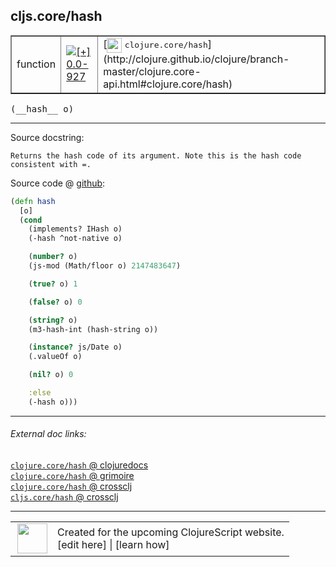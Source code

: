 ## cljs.core/hash



 <table border="1">
<tr>
<td>function</td>
<td><a href="https://github.com/cljsinfo/cljs-api-docs/tree/0.0-927"><img valign="middle" alt="[+] 0.0-927" title="Added in 0.0-927" src="https://img.shields.io/badge/+-0.0--927-lightgrey.svg"></a> </td>
<td>
[<img height="24px" valign="middle" src="http://i.imgur.com/1GjPKvB.png"> <samp>clojure.core/hash</samp>](http://clojure.github.io/clojure/branch-master/clojure.core-api.html#clojure.core/hash)
</td>
</tr>
</table>


 <samp>
(__hash__ o)<br>
</samp>

---





Source docstring:

```
Returns the hash code of its argument. Note this is the hash code
consistent with =.
```


Source code @ [github](https://github.com/clojure/clojurescript/blob/r3308/src/main/cljs/cljs/core.cljs#L753-L777):

```clj
(defn hash
  [o]
  (cond
    (implements? IHash o)
    (-hash ^not-native o)

    (number? o)
    (js-mod (Math/floor o) 2147483647)

    (true? o) 1

    (false? o) 0

    (string? o)
    (m3-hash-int (hash-string o))

    (instance? js/Date o)
    (.valueOf o)

    (nil? o) 0

    :else
    (-hash o)))
```

<!--
Repo - tag - source tree - lines:

 <pre>
clojurescript @ r3308
└── src
    └── main
        └── cljs
            └── cljs
                └── <ins>[core.cljs:753-777](https://github.com/clojure/clojurescript/blob/r3308/src/main/cljs/cljs/core.cljs#L753-L777)</ins>
</pre>

-->

---



###### External doc links:

[`clojure.core/hash` @ clojuredocs](http://clojuredocs.org/clojure.core/hash)<br>
[`clojure.core/hash` @ grimoire](http://conj.io/store/v1/org.clojure/clojure/1.7.0-beta3/clj/clojure.core/hash/)<br>
[`clojure.core/hash` @ crossclj](http://crossclj.info/fun/clojure.core/hash.html)<br>
[`cljs.core/hash` @ crossclj](http://crossclj.info/fun/cljs.core.cljs/hash.html)<br>

---

 <table>
<tr><td>
<img valign="middle" align="right" width="48px" src="http://i.imgur.com/Hi20huC.png">
</td><td>
Created for the upcoming ClojureScript website.<br>
[edit here] | [learn how]
</td></tr></table>

[edit here]:https://github.com/cljsinfo/cljs-api-docs/blob/master/cljsdoc/cljs.core_hash.cljsdoc
[learn how]:https://github.com/cljsinfo/cljs-api-docs/wiki/cljsdoc-files

<!--

This information was too distracting to show to readers, but I'll leave it
commented here since it is helpful to:

- pretty-print the data used to generate this document
- and show how to retrieve that data



The API data for this symbol:

```clj
{:ns "cljs.core",
 :name "hash",
 :signature ["[o]"],
 :history [["+" "0.0-927"]],
 :type "function",
 :full-name-encode "cljs.core_hash",
 :source {:code "(defn hash\n  [o]\n  (cond\n    (implements? IHash o)\n    (-hash ^not-native o)\n\n    (number? o)\n    (js-mod (Math/floor o) 2147483647)\n\n    (true? o) 1\n\n    (false? o) 0\n\n    (string? o)\n    (m3-hash-int (hash-string o))\n\n    (instance? js/Date o)\n    (.valueOf o)\n\n    (nil? o) 0\n\n    :else\n    (-hash o)))",
          :title "Source code",
          :repo "clojurescript",
          :tag "r3308",
          :filename "src/main/cljs/cljs/core.cljs",
          :lines [753 777]},
 :full-name "cljs.core/hash",
 :clj-symbol "clojure.core/hash",
 :docstring "Returns the hash code of its argument. Note this is the hash code\nconsistent with =."}

```

Retrieve the API data for this symbol:

```clj
;; from Clojure REPL
(require '[clojure.edn :as edn])
(-> (slurp "https://raw.githubusercontent.com/cljsinfo/cljs-api-docs/catalog/cljs-api.edn")
    (edn/read-string)
    (get-in [:symbols "cljs.core/hash"]))
```

-->
